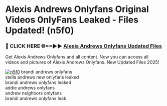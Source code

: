 # Alexis Andrews Onlyfans Original Videos 0nlyFans Leaked - Files Updated! (n5f0)

<h3>🔴 CLICK HERE 🌐==►► <a href="https://tinyurl.com/x26r9saj" rel="nofollow">Alexis Andrews Onlyfans Updated Files</a></h3>

Get Alexis Andrews Onlyfans and all content. Now you can access all videos and pictures of Alexis Andrews Onlyfans. New Updated Files 2025!

[![n5f0](https://i.imgur.com/LkgZPqh.gif)](https://tinyurl.com/x26r9saj)
brandi andrews onlyfans<br>
stella andrews new onlyfans leaked<br>
brandi andrews onlyfans leaked<br>
addie andrews onlyfans<br>
andrew neighbors onlyfans<br>
brandi andrews onlyfans leak